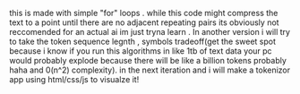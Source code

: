 this is made with simple "for" loops .  while this code might compress the text to a point until there are no adjacent repeating pairs  its obviously not reccomended for an actual ai im just tryna learn . In another version i will  try to take the token sequence legnth , symbols tradeoff(get the sweet spot because i know if you run this algorithms in like 1tb of text data your pc would probably explode because there will be like a billion tokens probably haha and 0(n^2) complexity). in the next iteration and i will make a tokenizor app using html/css/js to visualze it!
